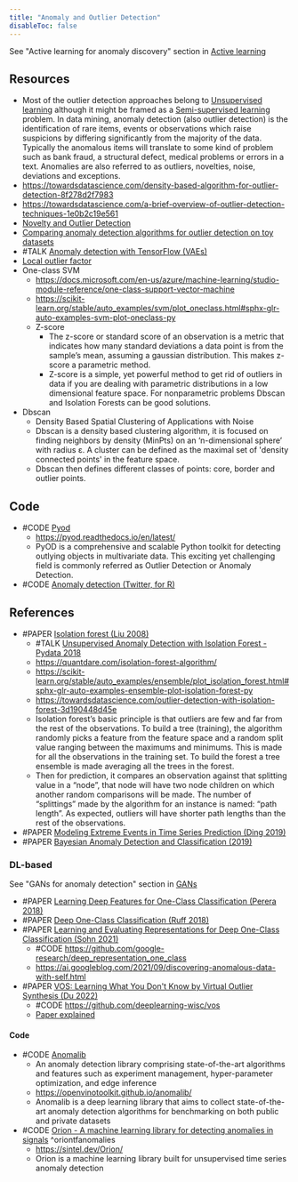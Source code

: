 ```yaml
---
title: "Anomaly and Outlier Detection"
disableToc: false 
---
```


See "Active learning for anomaly discovery" section in [Active learning](AI/Active%20learning.md)

## Resources
- Most of the outlier detection approaches belong to [Unsupervised learning](AI/Unsupervised%20learning/Unsupervised%20learning.md) although it might be framed as a [Semi-supervised learning](AI/Semi-supervised%20learning.md) problem. In data mining, anomaly detection (also outlier detection) is the identification of rare items, events or observations which raise suspicions by differing significantly from the majority of the data. Typically the anomalous items will translate to some kind of problem such as bank fraud, a structural defect, medical problems or errors in a text. Anomalies are also referred to as outliers, novelties, noise, deviations and exceptions.
- https://towardsdatascience.com/density-based-algorithm-for-outlier-detection-8f278d2f7983 
- https://towardsdatascience.com/a-brief-overview-of-outlier-detection-techniques-1e0b2c19e561 
- [Novelty and Outlier Detection](https://scikit-learn.org/stable/modules/outlier_detection.html)
- [Comparing anomaly detection algorithms for outlier detection on toy datasets](https://scikit-learn.org/stable/auto_examples/plot_anomaly_comparison.html)
- #TALK [Anomaly detection with TensorFlow (VAEs)](https://www.youtube.com/watch?v=2K3ScZp1dXQ)
- [Local outlier factor](https://scikit-learn.org/stable/auto_examples/neighbors/plot_lof_outlier_detection.html#sphx-glr-auto-examples-neighbors-plot-lof-outlier-detection-py)
- One-class SVM
	- https://docs.microsoft.com/en-us/azure/machine-learning/studio-module-reference/one-class-support-vector-machine
	- https://scikit-learn.org/stable/auto_examples/svm/plot_oneclass.html#sphx-glr-auto-examples-svm-plot-oneclass-py
  - Z-score
	- The z-score or standard score of an observation is a metric that indicates how many standard deviations a data point is from the sample’s mean, assuming a gaussian distribution. This makes z-score a parametric method. 
	- Z-score is a simple, yet powerful method to get rid of outliers in data if you are dealing with parametric distributions in a low dimensional feature space. For nonparametric problems Dbscan and Isolation Forests can be good solutions.
- Dbscan
	- Density Based Spatial Clustering of Applications with Noise
	- Dbscan is a density based clustering algorithm, it is focused on finding neighbors by density (MinPts) on an ‘n-dimensional sphere’ with radius ɛ. A cluster can be defined as the maximal set of 'density connected points' in the feature space.
	- Dbscan then defines different classes of points: core, border and outlier points.

  
## Code
- #CODE [Pyod](https://github.com/yzhao062/pyod)
	- https://pyod.readthedocs.io/en/latest/
	- PyOD is a comprehensive and scalable Python toolkit for detecting outlying objects in multivariate data. This exciting yet challenging field is commonly referred as Outlier Detection or Anomaly Detection.
 - #CODE [Anomaly detection (Twitter, for R)](https://github.com/twitter/AnomalyDetection)
  
  
## References
- #PAPER [Isolation forest (Liu 2008)](https://ieeexplore.ieee.org/document/4781136 )
	- #TALK [Unsupervised Anomaly Detection with Isolation Forest - Pydata 2018](https://www.youtube.com/watch?v=5p8B2Ikcw-k)
	- https://quantdare.com/isolation-forest-algorithm/
	- https://scikit-learn.org/stable/auto_examples/ensemble/plot_isolation_forest.html#sphx-glr-auto-examples-ensemble-plot-isolation-forest-py
	- https://towardsdatascience.com/outlier-detection-with-isolation-forest-3d190448d45e
	- Isolation forest’s basic principle is that outliers are few and far from the rest of the observations. To build a tree (training), the algorithm randomly picks a feature from the feature space and a random split value ranging between the maximums and minimums. This is made for all the observations in the training set. To build the forest a tree ensemble is made averaging all the trees in the forest.
    - Then for prediction, it compares an observation against that splitting value in a “node”, that node will have two node children on which another random comparisons will be made. The number of “splittings” made by the algorithm for an instance is named: “path length”. As expected, outliers will have shorter path lengths than the rest of the observations.
- #PAPER [Modeling Extreme Events in Time Series Prediction (Ding 2019)](http://staff.ustc.edu.cn/~hexn/papers/kdd19-timeseries.pdf)
- #PAPER [Bayesian Anomaly Detection and Classification (2019)](https://arxiv.org/abs/1902.08627  )


### DL-based
See "GANs for anomaly detection" section in [GANs](AI/Deep%20learning/GANs.md)

- #PAPER [Learning Deep Features for One-Class Classification (Perera 2018)](https://arxiv.org/abs/1801.05365)
- #PAPER [Deep One-Class Classification (Ruff 2018)](http://proceedings.mlr.press/v80/ruff18a.html)
- #PAPER [Learning and Evaluating Representations for Deep One-Class Classification (Sohn 2021)](https://openreview.net/forum?id=HCSgyPUfeDj)
	- #CODE https://github.com/google-research/deep_representation_one_class
	- https://ai.googleblog.com/2021/09/discovering-anomalous-data-with-self.html
- #PAPER [VOS: Learning What You Don't Know by Virtual Outlier Synthesis (Du 2022)](https://arxiv.org/pdf/2202.01197)
	- #CODE https://github.com/deeplearning-wisc/vos
	- [Paper explained](https://www.youtube.com/watch?v=i-J4T3uLC9M&list=WL&index=59&t=4s)

#### Code
- #CODE [Anomalib](https://github.com/openvinotoolkit/anomalib)
	- An anomaly detection library comprising state-of-the-art algorithms and features such as experiment management, hyper-parameter optimization, and edge inference
	- https://openvinotoolkit.github.io/anomalib/
	- Anomalib is a deep learning library that aims to collect state-of-the-art anomaly detection algorithms for benchmarking on both public and private datasets
- #CODE [Orion - A machine learning library for detecting anomalies in signals](https://github.com/signals-dev/Orion) ^oriontfanomalies
	- https://sintel.dev/Orion/
	- Orion is a machine learning library built for unsupervised time series anomaly detection